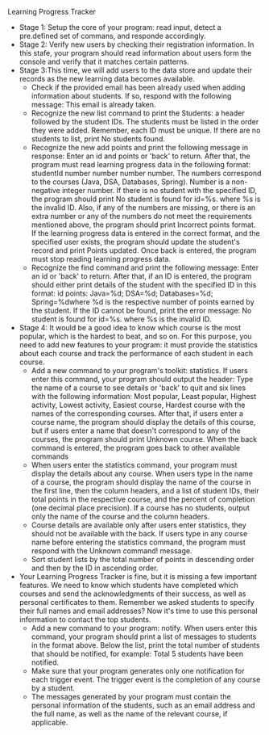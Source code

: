 Learning Progress Tracker

- Stage 1: Setup the core of your program: read input, detect a pre.defined set of commans, and responde accordingly.
- Stage 2: Verify new users by checking their registration information. In this stafe, your program should read information about users form the console and verify that it matches certain patterns.
- Stage 3:This time, we will add users to the data store and update their records as the new learning data becomes available. 
  - Check if the provided email has been already used when adding information about students. If so, respond with the following message: This email is already taken.
  - Recognize the new list command to print the Students: a header followed by the student IDs. The students must be listed in the order they were added. Remember, each ID must be unique. If there are no students to list, print No students found.
  - Recognize the new add points and print the following message in response: Enter an id and points or 'back' to return. After that, the program must read learning progress data in the following format: studentId number number number number. The numbers correspond to the courses (Java, DSA, Databases, Spring). Number is a non-negative integer number. If there is no student with the specified ID, the program should print No student is found for id=%s. where %s is the invalid ID. Also, if any of the numbers are missing, or there is an extra number or any of the numbers do not meet the requirements mentioned above, the program should print Incorrect points format. If the learning progress data is entered in the correct format, and the specified user exists, the program should update the student's record and print Points updated. Once back is entered, the program must stop reading learning progress data.
  - Recognize the find command and print the following message: Enter an id or 'back' to return. After that, if an ID is entered, the program should either print details of the student with the specified ID in this format: id points: Java=%d; DSA=%d; Databases=%d; Spring=%dwhere %d is the respective number of points earned by the student. If the ID cannot be found, print the error message: No student is found for id=%s. where %s is the invalid ID.
- Stage 4: It would be a good idea to know which course is the most popular, which is the hardest to beat, and so on. For this purpose, you need to add new features to your program: it must provide the statistics about each course and track the performance of each student in each course.
  - Add a new command to your program's toolkit: statistics. If users enter this command, your program should output the header: Type the name of a course to see details or 'back' to quit and six lines with the following information: Most popular, Least popular, Highest activity, Lowest activity, Easiest course, Hardest course with the names of the corresponding courses. After that, if users enter a course name, the program should display the details of this course, but if users enter a name that doesn't correspond to any of the courses, the program should print Unknown course. When the back command is entered, the program goes back to other available commands
  - When users enter the statistics command, your program must display the details about any course. When users type in the name of a course, the program should display the name of the course in the first line, then the column headers, and a list of student IDs, their total points in the respective course, and the percent of completion (one decimal place precision). If a course has no students, output only the name of the course and the column headers.
  - Course details are available only after users enter statistics, they should not be available with the back. If users type in any course name before entering the statistics command, the program must respond with the Unknown command! message.
  - Sort student lists by the total number of points in descending order and then by the ID in ascending order.
- Your Learning Progress Tracker is fine, but it is missing a few important features. We need to know which students have completed which courses and send the acknowledgments of their success, as well as personal certificates to them. Remember we asked students to specify their full names and email addresses? Now it's time to use this personal information to contact the top students.
  - Add a new command to your program: notify. When users enter this command, your program should print a list of messages to students in the format above. Below the list, print the total number of students that should be notified, for example: Total 5 students have been notified.
  - Make sure that your program generates only one notification for each trigger event. The trigger event is the completion of any course by a student.
  - The messages generated by your program must contain the personal information of the students, such as an email address and the full name, as well as the name of the relevant course, if applicable.